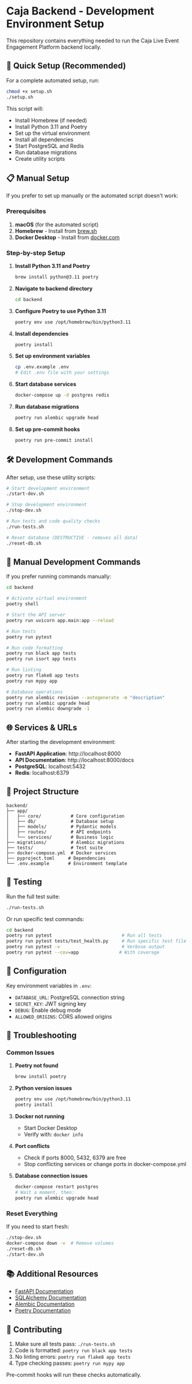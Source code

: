 # Caja Backend - Development Environment Setup

This repository contains everything needed to run the Caja Live Event Engagement Platform backend locally.

## 🚀 Quick Setup (Recommended)

For a complete automated setup, run:

```bash
chmod +x setup.sh
./setup.sh
```

This script will:
- Install Homebrew (if needed)
- Install Python 3.11 and Poetry
- Set up the virtual environment
- Install all dependencies
- Start PostgreSQL and Redis
- Run database migrations
- Create utility scripts

## 📋 Manual Setup

If you prefer to set up manually or the automated script doesn't work:

### Prerequisites

1. **macOS** (for the automated script)
2. **Homebrew** - Install from [brew.sh](https://brew.sh/)
3. **Docker Desktop** - Install from [docker.com](https://www.docker.com/products/docker-desktop/)

### Step-by-step Setup

1. **Install Python 3.11 and Poetry**
   ```bash
   brew install python@3.11 poetry
   ```

2. **Navigate to backend directory**
   ```bash
   cd backend
   ```

3. **Configure Poetry to use Python 3.11**
   ```bash
   poetry env use /opt/homebrew/bin/python3.11
   ```

4. **Install dependencies**
   ```bash
   poetry install
   ```

5. **Set up environment variables**
   ```bash
   cp .env.example .env
   # Edit .env file with your settings
   ```

6. **Start database services**
   ```bash
   docker-compose up -d postgres redis
   ```

7. **Run database migrations**
   ```bash
   poetry run alembic upgrade head
   ```

8. **Set up pre-commit hooks**
   ```bash
   poetry run pre-commit install
   ```

## 🛠️ Development Commands

After setup, use these utility scripts:

```bash
# Start development environment
./start-dev.sh

# Stop development environment
./stop-dev.sh

# Run tests and code quality checks
./run-tests.sh

# Reset database (DESTRUCTIVE - removes all data)
./reset-db.sh
```

## 📖 Manual Development Commands

If you prefer running commands manually:

```bash
cd backend

# Activate virtual environment
poetry shell

# Start the API server
poetry run uvicorn app.main:app --reload

# Run tests
poetry run pytest

# Run code formatting
poetry run black app tests
poetry run isort app tests

# Run linting
poetry run flake8 app tests
poetry run mypy app

# Database operations
poetry run alembic revision --autogenerate -m "description"
poetry run alembic upgrade head
poetry run alembic downgrade -1
```

## 🌐 Services & URLs

After starting the development environment:

- **FastAPI Application**: http://localhost:8000
- **API Documentation**: http://localhost:8000/docs
- **PostgreSQL**: localhost:5432
- **Redis**: localhost:6379

## 📁 Project Structure

```
backend/
├── app/
│   ├── core/           # Core configuration
│   ├── db/             # Database setup
│   ├── models/         # Pydantic models
│   ├── routes/         # API endpoints
│   └── services/       # Business logic
├── migrations/         # Alembic migrations
├── tests/              # Test suite
├── docker-compose.yml  # Docker services
├── pyproject.toml     # Dependencies
└── .env.example       # Environment template
```

## 🧪 Testing

Run the full test suite:
```bash
./run-tests.sh
```

Or run specific test commands:
```bash
cd backend
poetry run pytest                          # Run all tests
poetry run pytest tests/test_health.py     # Run specific test file
poetry run pytest -v                       # Verbose output
poetry run pytest --cov=app               # With coverage
```

## 🔧 Configuration

Key environment variables in `.env`:

- `DATABASE_URL`: PostgreSQL connection string
- `SECRET_KEY`: JWT signing key
- `DEBUG`: Enable debug mode
- `ALLOWED_ORIGINS`: CORS allowed origins

## 🚨 Troubleshooting

### Common Issues

1. **Poetry not found**
   ```bash
   brew install poetry
   ```

2. **Python version issues**
   ```bash
   poetry env use /opt/homebrew/bin/python3.11
   poetry install
   ```

3. **Docker not running**
   - Start Docker Desktop
   - Verify with: `docker info`

4. **Port conflicts**
   - Check if ports 8000, 5432, 6379 are free
   - Stop conflicting services or change ports in docker-compose.yml

5. **Database connection issues**
   ```bash
   docker-compose restart postgres
   # Wait a moment, then:
   poetry run alembic upgrade head
   ```

### Reset Everything

If you need to start fresh:
```bash
./stop-dev.sh
docker-compose down -v  # Remove volumes
./reset-db.sh
./start-dev.sh
```

## 📚 Additional Resources

- [FastAPI Documentation](https://fastapi.tiangolo.com/)
- [SQLAlchemy Documentation](https://docs.sqlalchemy.org/)
- [Alembic Documentation](https://alembic.sqlalchemy.org/)
- [Poetry Documentation](https://python-poetry.org/docs/)

## 🤝 Contributing

1. Make sure all tests pass: `./run-tests.sh`
2. Code is formatted: `poetry run black app tests`
3. No linting errors: `poetry run flake8 app tests`
4. Type checking passes: `poetry run mypy app`

Pre-commit hooks will run these checks automatically.

